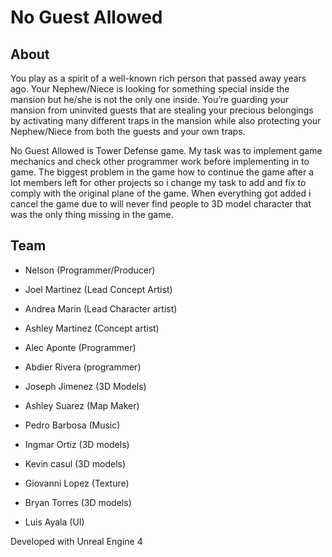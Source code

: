 # No Guest Allowed

## About 

You play as a spirit of a well-known rich person that passed away years ago. Your Nephew/Niece is looking for something special inside the mansion but he/she is not the only one inside. You’re guarding your mansion from uninvited guests that are stealing your precious belongings by activating many different traps in the mansion while also protecting your Nephew/Niece from both the guests and your own traps.

No Guest Allowed is Tower Defense game. My task was to implement game mechanics and check other programmer work before implementing in to game. The biggest problem in the game how to continue the game after a lot members left for other projects so i change my task to add and fix to comply with the original plane of the game. When everything got added i cancel the game due to will never find people to 3D model character that was the only thing missing in the game.


## Team

* Nelson (Programmer/Producer)

* Joel Martinez (Lead Concept Artist)

* Andrea Marin (Lead Character artist)

* Ashley Martinez (Concept artist)

* Alec Aponte (Programmer)

* Abdier Rivera (programmer)

* Joseph Jimenez (3D Models)

* Ashley Suarez (Map Maker)

* Pedro Barbosa (Music)

* Ingmar Ortiz  (3D models)

* Kevin casul (3D models)

* Giovanni Lopez  (Texture)

* Bryan Torres (3D models)

* Luis Ayala (UI)

Developed with Unreal Engine 4
